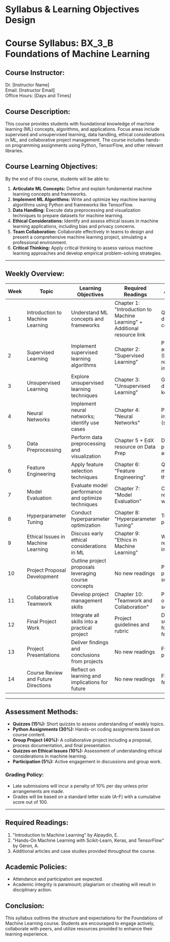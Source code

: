 Syllabus & Learning Objectives Design
=====================================

# Course Syllabus: BX_3_B Foundations of Machine Learning

## Course Instructor:
Dr. [Instructor Name]  
Email: [Instructor Email]  
Office Hours: [Days and Times]

## Course Description:
This course provides students with foundational knowledge of machine learning (ML) concepts, algorithms, and applications. Focus areas include supervised and unsupervised learning, data handling, ethical considerations in ML, and collaborative project management. The course includes hands-on programming assignments using Python, TensorFlow, and other relevant libraries.

## Course Learning Objectives:
By the end of this course, students will be able to:
1. **Articulate ML Concepts:** Define and explain fundamental machine learning concepts and frameworks.
2. **Implement ML Algorithms:** Write and optimize key machine learning algorithms using Python and frameworks like TensorFlow.
3. **Data Handling:** Execute data preprocessing and visualization techniques to prepare datasets for machine learning.
4. **Ethical Considerations:** Identify and assess ethical issues in machine learning applications, including bias and privacy concerns.
5. **Team Collaboration:** Collaborate effectively in teams to design and present a comprehensive machine learning project, simulating a professional environment.
6. **Critical Thinking:** Apply critical thinking to assess various machine learning approaches and develop empirical problem-solving strategies.

---

## Weekly Overview:

| Week | Topic                                   | Learning Objectives                                  | Required Readings                                   | Assessments                        |
|------|-----------------------------------------|-----------------------------------------------------|----------------------------------------------------|------------------------------------|
| 1    | Introduction to Machine Learning        | Understand ML concepts and frameworks               | Chapter 1: "Introduction to Machine Learning" + Additional resource link | Quiz on definitions and concepts   |
| 2    | Supervised Learning                     | Implement supervised learning algorithms             | Chapter 2: "Supervised Learning"                   | Python assignment (linear regression implementation) |
| 3    | Unsupervised Learning                   | Explore unsupervised learning techniques             | Chapter 3: "Unsupervised Learning"                 | Group discussion with key questions |
| 4    | Neural Networks                         | Implement neural networks; identify use cases       | Chapter 4: "Neural Networks"                        | Python implementation (simple NN)  |
| 5    | Data Preprocessing                      | Perform data preprocessing and visualization         | Chapter 5 + EdX resource on Data Prep               | Data preprocessing assignment      |
| 6    | Feature Engineering                     | Apply feature selection techniques                   | Chapter 6: "Feature Engineering"                    | Quiz covering methods and their impact |
| 7    | Model Evaluation                        | Evaluate model performance and optimize techniques   | Chapter 7: "Model Evaluation"                       | Case study review and write-up    |
| 8    | Hyperparameter Tuning                   | Conduct hyperparameter optimization                   | Chapter 8: "Hyperparameter Tuning"                 | Team project progress check        |
| 9    | Ethical Issues in Machine Learning      | Discuss early ethical considerations in ML           | Chapter 9: "Ethics in Machine Learning"            | Written reflection on implications |
| 10   | Project Proposal Development            | Outline project proposals leveraging course concepts  | No new readings                                    | Project proposals submission       |
| 11   | Collaborative Teamwork                  | Develop project management skills                    | Chapter 10: "Teamwork and Collaboration"           | Peer feedback on project segments   |
| 12   | Final Project Work                      | Integrate all skills into a practical project       | Project guidelines and rubric                        | Draft submission with formative feedback |
| 13   | Project Presentations                   | Deliver findings and conclusions from projects       | No new readings                                    | Final project presentation         |
| 14   | Course Review and Future Directions     | Reflect on learning and implications for future      | No new readings                                    | Final course feedback              |

---

## Assessment Methods:
- **Quizzes (15%):** Short quizzes to assess understanding of weekly topics.
- **Python Assignments (30%):** Hands-on coding assignments based on course content.
- **Group Project (40%):** A collaborative project including a proposal, process documentation, and final presentation.
- **Quizzes on Ethical Issues (10%):** Assessment of understanding ethical considerations in machine learning.
- **Participation (5%):** Active engagement in discussions and group work.

### Grading Policy:
- Late submissions will incur a penalty of 10% per day unless prior arrangements are made.
- Grades will be based on a standard letter scale (A-F) with a cumulative score out of 100.

---

## Required Readings:
1. "Introduction to Machine Learning" by Alpaydin, E.
2. "Hands-On Machine Learning with Scikit-Learn, Keras, and TensorFlow" by Géron, A.
3. Additional articles and case studies provided throughout the course.

## Academic Policies:
- Attendance and participation are expected.
- Academic integrity is paramount; plagiarism or cheating will result in disciplinary action.

## Conclusion:
This syllabus outlines the structure and expectations for the Foundations of Machine Learning course. Students are encouraged to engage actively, collaborate with peers, and utilize resources provided to enhance their learning experience.